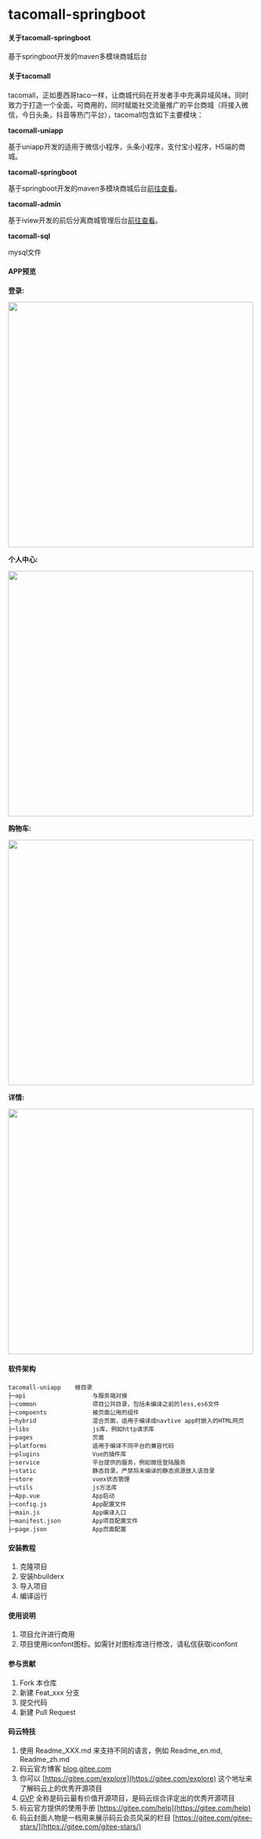# tacomall-springboot

#### 关于tacomall-springboot
基于springboot开发的maven多模块商城后台


#### 关于tacomall
tacomall，正如墨西哥taco一样，让商城代码在开发者手中充满异域风味。同时致力于打造一个全面，可商用的，同时赋能社交流量推广的平台商城（将接入微信，今日头条，抖音等热门平台），tacomall包含如下主要模块：

**tacomall-uniapp**

基于uniapp开发的适用于微信小程序，头条小程序，支付宝小程序，H5端的商城。

**tacomall-springboot**

基于springboot开发的maven多模块商城后台[前往查看](https://gitee.com/running-cat/tacomall-springboot)。

**tacomall-admin**

基于iview开发的前后分离商城管理后台[前往查看](https://gitee.com/running-cat/tacomall-admin)。

**tacomall-sql**

mysql文件


#### APP预览

**登录:**

<img src='https://cdn.kyeteo.cn/tacomall/login.jpg' height='500px'>

**个人中心:**

<img src='https://cdn.kyeteo.cn/tacomall/center.jpg' height='500px'>

**购物车:**

<img src='https://cdn.kyeteo.cn/tacomall/cart.jpg' height='500px'>

**详情:**

<img src='https://cdn.kyeteo.cn/tacomall/goods.jpg' height='500px'>

#### 软件架构

~~~
tacomall-uniapp    根目录
├─api                   与服务端对接
├─common                项目公共目录，包括未编译之前的less,es6文件
├─compoents             被页面公用的组件
├─hybrid                混合页面，适用于编译成navtive app时嵌入的HTML网页
├─libs                  js库，例如http请求库
├─pages                 页面
├─platforms             适用于编译不同平台的兼容代码
├─plugins               Vue的插件库
├─service               平台提供的服务，例如微信登陆服务
├─static                静态目录，严禁将未编译的静态资源放入该目录
├─store                 vuex状态管理
├─utils                 js方法库
├─App.vue               App启动
├─config.js             App配置文件
├─main.js               App编译入口
├─manifest.json         App项目配置文件
├─page.json             App页面配置
~~~


#### 安装教程

1.  克隆项目
2.  安装hbuilderx
3.  导入项目
4.  编译运行

#### 使用说明

1.  项目允许进行商用
2.  项目使用iconfont图标，如需针对图标库进行修改，请私信获取iconfont

#### 参与贡献

1.  Fork 本仓库
2.  新建 Feat_xxx 分支
3.  提交代码
4.  新建 Pull Request


#### 码云特技

1.  使用 Readme\_XXX.md 来支持不同的语言，例如 Readme\_en.md, Readme\_zh.md
2.  码云官方博客 [blog.gitee.com](https://blog.gitee.com)
3.  你可以 [https://gitee.com/explore](https://gitee.com/explore) 这个地址来了解码云上的优秀开源项目
4.  [GVP](https://gitee.com/gvp) 全称是码云最有价值开源项目，是码云综合评定出的优秀开源项目
5.  码云官方提供的使用手册 [https://gitee.com/help](https://gitee.com/help)
6.  码云封面人物是一档用来展示码云会员风采的栏目 [https://gitee.com/gitee-stars/](https://gitee.com/gitee-stars/)

